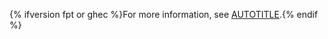 {% ifversion fpt or ghec %}For more information, see [AUTOTITLE](/get-started/start-your-journey/hello-world).{% endif %}
